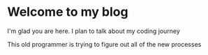# Welcome to my blog

I'm glad you are here. I plan to talk about my coding journey

This old programmer is trying to figure out all of the new processes
